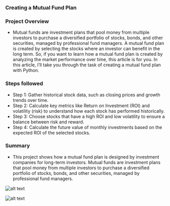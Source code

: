 ### Creating a Mutual Fund Plan


### Project Overview

- Mutual funds are investment plans that pool money from multiple investors to purchase a diversified portfolio of stocks, bonds, and other securities, managed by professional fund managers. A mutual fund plan is created by selecting the stocks where an investor can benefit in the long term. So, if you want to learn how a mutual fund plan is created by analyzing the market performance over time, this article is for you. In this article, I’ll take you through the task of creating a mutual fund plan with Python.

### Steps followed
- Step 1: Gather historical stock data, such as closing prices and growth trends over time.
- Step 2: Calculate key metrics like Return on Investment (ROI) and volatility (risk) to understand how each stock has performed historically.
- Step 3: Choose stocks that have a high ROI and low volatility to ensure a balance between risk and reward.
- Step 4: Calculate the future value of monthly investments based on the expected ROI of the selected stocks.

### Summary
- This project shows how a mutual fund plan is designed by investment companies for long-term investors. Mutual funds are investment plans that pool money from multiple investors to purchase a diversified portfolio of stocks, bonds, and other securities, managed by professional fund managers.

![alt text](newplot-1.png)

![alt text](<newplot (1)-1.png>)